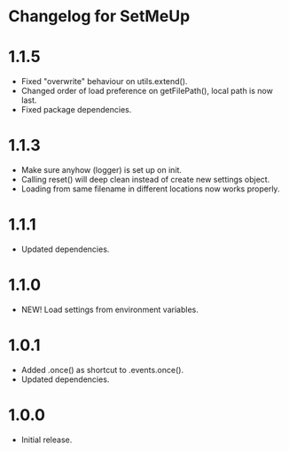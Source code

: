 # Changelog for SetMeUp

1.1.5
=====
* Fixed "overwrite" behaviour on utils.extend().
* Changed order of load preference on getFilePath(), local path is now last.
* Fixed package dependencies.

1.1.3
=====
* Make sure anyhow (logger) is set up on init.
* Calling reset() will deep clean instead of create new settings object.
* Loading from same filename in different locations now works properly.

1.1.1
=====
* Updated dependencies.

1.1.0
=====
* NEW! Load settings from environment variables.

1.0.1
=====
* Added .once() as shortcut to .events.once().
* Updated dependencies.

1.0.0
=====
* Initial release.
